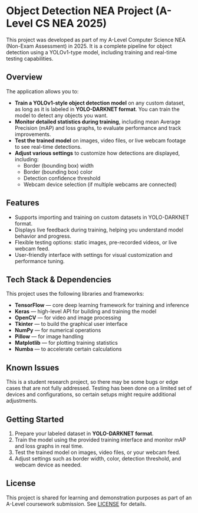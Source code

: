 # Object Detection NEA Project (A-Level CS NEA 2025)

This project was developed as part of my A-Level Computer Science NEA (Non-Exam Assessment) in 2025. It is a complete pipeline for object detection using a YOLOv1-type model, including training and real-time testing capabilities.

## Overview

The application allows you to:

- **Train a YOLOv1-style object detection model** on any custom dataset, as long as it is labeled in **YOLO-DARKNET format**. You can train the model to detect any objects you want.
- **Monitor detailed statistics during training**, including mean Average Precision (mAP) and loss graphs, to evaluate performance and track improvements.
- **Test the trained model** on images, video files, or live webcam footage to see real-time detections.
- **Adjust various settings** to customize how detections are displayed, including:
  - Border (bounding box) width
  - Border (bounding box) color
  - Detection confidence threshold
  - Webcam device selection (if multiple webcams are connected)

## Features

- Supports importing and training on custom datasets in YOLO-DARKNET format.
- Displays live feedback during training, helping you understand model behavior and progress.
- Flexible testing options: static images, pre-recorded videos, or live webcam feed.
- User-friendly interface with settings for visual customization and performance tuning.

## Tech Stack & Dependencies

This project uses the following libraries and frameworks:

- **TensorFlow** — core deep learning framework for training and inference
- **Keras** — high-level API for building and training the model
- **OpenCV** — for video and image processing
- **Tkinter** — to build the graphical user interface
- **NumPy** — for numerical operations
- **Pillow** — for image handling
- **Matplotlib** — for plotting training statistics
- **Numba** — to accelerate certain calculations

## Known Issues

This is a student research project, so there may be some bugs or edge cases that are not fully addressed. Testing has been done on a limited set of devices and configurations, so certain setups might require additional adjustments.

## Getting Started

1. Prepare your labeled dataset in **YOLO-DARKNET format**.
2. Train the model using the provided training interface and monitor mAP and loss graphs in real time.
3. Test the trained model on images, video files, or your webcam feed.
4. Adjust settings such as border width, color, detection threshold, and webcam device as needed.

## License

This project is shared for learning and demonstration purposes as part of an A-Level coursework submission. See [LICENSE](./LICENSE) for details.
